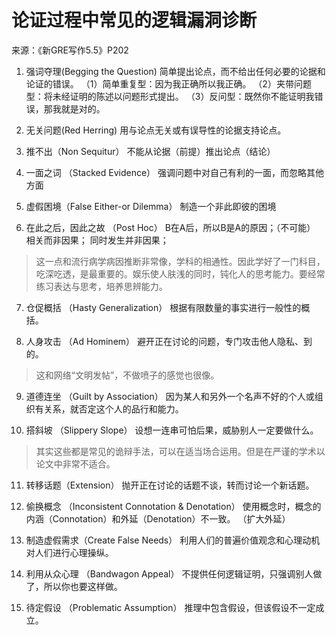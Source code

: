 # 论证过程中常见的逻辑漏洞诊断
来源：《新GRE写作5.5》P202

1. 强词夺理(Begging the Question)
简单提出论点，而不给出任何必要的论据和论证的错误。
（1）简单重复型：因为我正确所以我正确。
（2）夹带问题型：将未经证明的陈述以问题形式提出。
（3）反问型：既然你不能证明我错误，那我就是对的。

2. 无关问题(Red Herring)
用与论点无关或有误导性的论据支持论点。

3. 推不出（Non Sequitur）
不能从论据（前提）推出论点（结论）

4. 一面之词 （Stacked Evidence）
强调问题中对自己有利的一面，而忽略其他方面

5. 虚假困境（False Either-or Dilemma）
制造一个非此即彼的困境

6. 在此之后，因此之故 （Post Hoc）
B在A后，所以B是A的原因；（不可能）
相关而非因果；
同时发生并非因果；

> 这一点和流行病学病因推断非常像，学科的相通性。因此学好了一门科目，吃深吃透，是最重要的。娱乐使人肤浅的同时，钝化人的思考能力。要经常练习表达与思考，培养思辨能力。

7. 仓促概括 （Hasty Generalization）
根据有限数量的事实进行一般性的概括。

8. 人身攻击 （Ad Hominem） 
避开正在讨论的问题，专门攻击他人隐私、到的。

> 这和网络“文明发帖”，不做喷子的感觉也很像。

9. 道德连坐 （Guilt by Association）
因为某人和另外一个名声不好的个人或组织有关系，就否定这个人的品行和能力。

10. 搭斜坡 （Slippery Slope）
设想一连串可怕后果，威胁别人一定要做什么。

> 其实这些都是常见的诡辩手法，可以在适当场合运用。但是在严谨的学术以论文中非常不适合。

11. 转移话题（Extension）
抛开正在讨论的话题不谈，转而讨论一个新话题。

12. 偷换概念 （Inconsistent Connotation & Denotation）
使用概念时，概念的内涵（Connotation）和外延（Denotation）不一致。
（扩大外延）

13. 制造虚假需求（Create False Needs）
利用人们的普遍价值观念和心理动机对人们进行心理操纵。

14. 利用从众心理 （Bandwagon Appeal）
不提供任何逻辑证明，只强调别人做了，所以你也要这样做。

15. 待定假设 （Problematic Assumption）
推理中包含假设，但该假设不一定成立。



























































